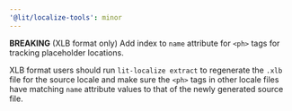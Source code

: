 ```yaml
---
'@lit/localize-tools': minor
---
```


**BREAKING** (XLB format only) Add index to `name` attribute for `<ph>` tags for tracking placeholder locations.

XLB format users should run `lit-localize extract` to regenerate the `.xlb` file for the source locale and make sure the `<ph>` tags in other locale files have matching `name` attribute values to that of the newly generated source file.
